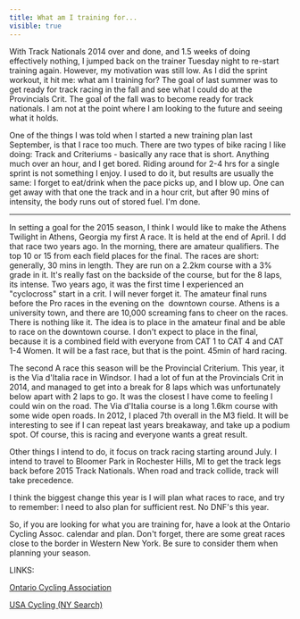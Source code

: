 ---title: What am I training for...visible: true---With Track Nationals 2014 over and done, and 1.5 weeks of doing effectively nothing, I jumped back on the trainer Tuesday night to re-start training again. However, my motivation was still low. As I did the sprint workout, it hit me: what am I training for? The goal of last summer was to get ready for track racing in the fall and see what I could do at the Provincials Crit. The goal of the fall was to become ready for track nationals. I am not at the point where I am looking to the future and seeing what it holds. 

One of the things I was told when I started a new training plan last September, is that I race too much. There are two types of bike racing I like doing: Track and Criteriums - basically any race that is short. Anything much over an hour, and I get bored. Riding around for 2-4 hrs for a single sprint is not something I enjoy. I used to do it, but results are usually the same: I forget to eat/drink when the pace picks up, and I blow up. One can get away with that one the track and in a hour crit, but after 90 mins of intensity, the body runs out of stored fuel. I'm done.

<hr id="system-readmore" />

In setting a goal for the 2015 season, I think I would like to make the Athens Twilight in Athens, Georgia my first A race. It is held at the end of April. I dd that race two years ago. In the morning, there are amateur qualifiers. The top 10 or 15 from each field places for the final. The races are short: generally, 30 mins in length. They are run on a 2.2km course with a 3% grade in it. It's really fast on the backside of the course, but for the 8 laps, its intense. Two years ago, it was the first time I experienced an "cyclocross" start in a crit. I will never forget it. The amateur final runs before the Pro races in the evening on the  downtown course. Athens is a university town, and there are 10,000 screaming fans to cheer on the races. There is nothing like it. The idea is to place in the amateur final and be able to race on the downtown course. I don't expect to place in the final, because it is a combined field with everyone from CAT 1 to CAT 4 and CAT 1-4 Women. It will be a fast race, but that is the point. 45min of hard racing.

The second A race this season will be the Provincial Criterium. This year, it is the Via d'Italia race in Windsor. I had a lot of fun at the Provincials Crit in 2014, and managed to get into a break for 8 laps which was unfortunately below apart with 2 laps to go. It was the closest I have come to feeling I could win on the road. The Via d'Italia course is a long 1.6km course with some wide open roads. In 2012, I placed 7th overall in the M3 field. It will be interesting to see if I can repeat last years breakaway, and take up a podium spot. Of course, this is racing and everyone wants a great result.

Other things I intend to do, it focus on track racing starting around July. I intend to travel to Bloomer Park in Rochester Hills, MI to get the track legs back before 2015 Track Nationals. When road and track collide, track will take precedence.

I think the biggest change this year is I will plan what races to race, and try to remember: I need to also plan for sufficient rest. No DNF's this year.

So, if you are looking for what you are training for, have a look at the Ontario Cycling Assoc. calendar and plan. Don't forget, there are some great races close to the border in Western New York. Be sure to consider them when planning your season.

LINKS:

<a title="Ontario Cycling Association" href="http://www.ontariocycling.org/race-schedule/all-race-schedules/" target="_blank">Ontario Cycling Association</a>

<a title="USA Cycling (NY Search)" href="https://www.usacycling.org/events/state_search.php?state=NY" target="_blank">USA Cycling (NY Search)</a>

 